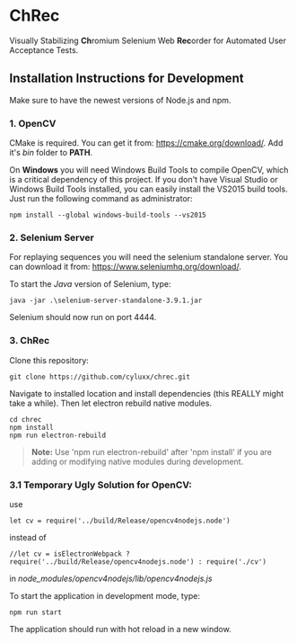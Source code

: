 # ChRec
Visually Stabilizing **Ch**romium Selenium Web **Rec**order for Automated User Acceptance Tests.

## Installation Instructions for Development
Make sure to have the newest versions of Node.js and npm.

### 1. OpenCV
CMake is required. You can get it from: https://cmake.org/download/. Add it's *bin* folder to **PATH**.

On **Windows** you will need Windows Build Tools to compile OpenCV, which is a critical dependency of this project. If you don't have Visual Studio or Windows Build Tools installed, you can easily install the VS2015 build tools. Just run the following command as administrator:

```
npm install --global windows-build-tools --vs2015
```

### 2. Selenium Server
For replaying sequences you will need the selenium standalone server. You can download it from: https://www.seleniumhq.org/download/.

To start the _Java_ version of Selenium, type:
```
java -jar .\selenium-server-standalone-3.9.1.jar
```

Selenium should now run on port 4444.

### 3. ChRec
Clone this repository:
```
git clone https://github.com/cyluxx/chrec.git
```

Navigate to installed location and install dependencies (this REALLY might take a while). Then let electron rebuild native modules.
```
cd chrec
npm install
npm run electron-rebuild
```
> **Note:** Use 'npm run electron-rebuild' after 'npm install' if you are adding or modifying native modules during development.

### 3.1 Temporary Ugly Solution for OpenCV: 
use 
```
let cv = require('../build/Release/opencv4nodejs.node')
```
instead of
```
//let cv = isElectronWebpack ? require('../build/Release/opencv4nodejs.node') : require('./cv')
```
in _node_modules/opencv4nodejs/lib/opencv4nodejs.js_

To start the application in development mode, type:
```
npm run start
```

The application should run with hot reload in a new window.